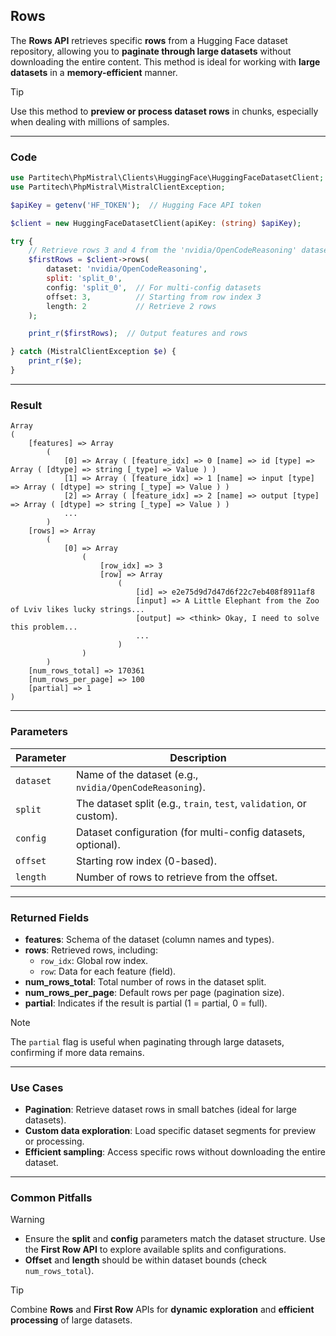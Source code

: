## Rows

The **Rows API** retrieves specific **rows** from a Hugging Face dataset repository, allowing you to **paginate through large datasets** without downloading the entire content. This method is ideal for working with **large datasets** in a **memory-efficient** manner.

> [!TIP]
> Use this method to **preview or process dataset rows** in chunks, especially when dealing with millions of samples.

---

### Code

```php
use Partitech\PhpMistral\Clients\HuggingFace\HuggingFaceDatasetClient;
use Partitech\PhpMistral\MistralClientException;

$apiKey = getenv('HF_TOKEN');  // Hugging Face API token

$client = new HuggingFaceDatasetClient(apiKey: (string) $apiKey);

try {
    // Retrieve rows 3 and 4 from the 'nvidia/OpenCodeReasoning' dataset, 'split_0' config and split
    $firstRows = $client->rows(
        dataset: 'nvidia/OpenCodeReasoning', 
        split: 'split_0', 
        config: 'split_0',  // For multi-config datasets
        offset: 3,          // Starting from row index 3
        length: 2           // Retrieve 2 rows
    );

    print_r($firstRows);  // Output features and rows

} catch (MistralClientException $e) {
    print_r($e);
}
```

---

### Result

```text
Array
(
    [features] => Array
        (
            [0] => Array ( [feature_idx] => 0 [name] => id [type] => Array ( [dtype] => string [_type] => Value ) )
            [1] => Array ( [feature_idx] => 1 [name] => input [type] => Array ( [dtype] => string [_type] => Value ) )
            [2] => Array ( [feature_idx] => 2 [name] => output [type] => Array ( [dtype] => string [_type] => Value ) )
            ...
        )
    [rows] => Array
        (
            [0] => Array
                (
                    [row_idx] => 3
                    [row] => Array
                        (
                            [id] => e2e75d9d7d47d6f22c7eb408f8911af8
                            [input] => A Little Elephant from the Zoo of Lviv likes lucky strings...
                            [output] => <think> Okay, I need to solve this problem...
                            ...
                        )
                )
        )
    [num_rows_total] => 170361
    [num_rows_per_page] => 100
    [partial] => 1
)
```

---

### Parameters

| Parameter  | Description                                                       |
|------------|-------------------------------------------------------------------|
| `dataset`  | Name of the dataset (e.g., `nvidia/OpenCodeReasoning`).           |
| `split`    | The dataset split (e.g., `train`, `test`, `validation`, or custom).|
| `config`   | Dataset configuration (for multi-config datasets, optional).      |
| `offset`   | Starting row index (0-based).                                     |
| `length`   | Number of rows to retrieve from the offset.                       |

---

### Returned Fields

- **features**: Schema of the dataset (column names and types).
- **rows**: Retrieved rows, including:
    - `row_idx`: Global row index.
    - `row`: Data for each feature (field).
- **num_rows_total**: Total number of rows in the dataset split.
- **num_rows_per_page**: Default rows per page (pagination size).
- **partial**: Indicates if the result is partial (1 = partial, 0 = full).

> [!NOTE]
> The `partial` flag is useful when paginating through large datasets, confirming if more data remains.

---

### Use Cases

- **Pagination**: Retrieve dataset rows in small batches (ideal for large datasets).
- **Custom data exploration**: Load specific dataset segments for preview or processing.
- **Efficient sampling**: Access specific rows without downloading the entire dataset.

---

### Common Pitfalls

> [!WARNING]
> - Ensure the **split** and **config** parameters match the dataset structure. Use the **First Row API** to explore available splits and configurations.
> - **Offset** and **length** should be within dataset bounds (check `num_rows_total`).

> [!TIP]
> Combine **Rows** and **First Row** APIs for **dynamic exploration** and **efficient processing** of large datasets.
